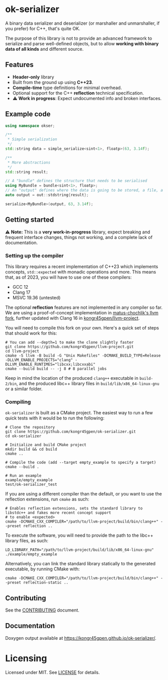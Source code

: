 # ok-serializer

A binary data serializer and deserializer (or marshaller and unmarshaller, if you prefer)
for C++, that's quite OK.

The purpose of this library is not to provide an advanced framework to serialize and parse
well-defined objects, but to allow **working with binary data of all kinds** and different
source.

## Features

- **Header-only** library
- Built from the ground up using **C++23**.
- **Compile-time** type definitions for minimal overhead.
- Optional support for the C++ **reflection** technical specification.
- ⚠️ **Work in progress**: Expect undocumented info and broken interfaces.

## Example code

```cpp
using namespace okser;

/**
 * Simple serialization
 */
std::string data = simple_serialize<sint<1>, floatp>(63, 3.14f);

/**
 * More abstractions
 */
std::string result;

// A "bundle" defines the structure that needs to be serialised
using MyBundle = bundle<sint<1>, floatp>;
// An "output" defines where the data is going to be stored, a file, a string, a socket etc.
auto output = out::stdstring{result};

serialize<MyBundle>(output, 63, 3.14f);
```

## Getting started

⚠️ **Note:** This is a **very work-in-progress** library, expect breaking and frequent interface changes, things
not working, and a complete lack of documentation.

### Setting up the compiler

This library requires a recent implementation of C++23 which implements concepts, `std::expected` with monadic
operations and more. This means that, as of 2023, you will have to use one of these compilers:

- GCC 12
- Clang 17
- MSVC 19.36 (untested)

The optional **reflection** features are not implemented in any compiler so far. We are using a proof-of-concept
implementation in [matus-chochlik's llvm fork](https://github.com/matus-chochlik/llvm-project), further updated
with Clang 16 in [kongr45gpen/llvm-project](https://github.com/kongr45gpen/llvm-project).

You will need to compile this fork on your own. Here's a quick set of steps that should work for this:

```shell
# You can add --depth=1 to make the clone slightly faster
git clone https://github.com/kongr45gpen/llvm-project.git
cd llvm-project
cmake -S llvm -B build -G "Unix Makefiles" -DCMAKE_BUILD_TYPE=Release -DLLVM_ENABLE_PROJECTS="clang" -DLLVM_ENABLE_RUNTIMES="libcxx;libcxxabi"
cmake --build build -- -j 8 # 8 parallel jobs
```

Keep in mind the location of the produced `clang++` executable in `build-2/bin`, and the produced libc++ library
files in `build/lib/x86_64-linux-gnu` or a similar folder.

### Compiling

`ok-serializer` is built as a CMake project. The easiest way to run a few quick tests with it would be to run
the following:

```shell
# Clone the repository
git clone https://github.com/kongr45gpen/ok-serializer.git
cd ok-serializer

# Initialize and build CMake project
mkdir build && cd build
cmake ..

# Compile the code (add --target empty_example to specify a target)
cmake --build .

# Run an example
example/empty_example
test/ok-serializer_test
```

If you are using a different compiler than the default, or you want to use the reflection extensions, run `cmake`
as such:

```shell
# Enables reflection extensions, sets the standard library to libstdc++ and fakes more recent concept support
# to enable <expected>
cmake -DCMAKE_CXX_COMPILER="/path/to/llvm-project/build/bin/clang++" --preset reflection ..
```

To execute the software, you will need to provide the path to the libc++ library files, as such:

```shell
LD_LIBRARY_PATH="/path/to/llvm-project/build/lib/x86_64-linux-gnu" ./example/empty_example
```

Alternatively, you can link the standard library statically to the generated executable, by running CMake with:

```shell
cmake -DCMAKE_CXX_COMPILER="/path/to/llvm-project/build/bin/clang++" --preset reflection-static ..
```

## Contributing

See the [CONTRIBUTING](CONTRIBUTING.md) document.

## Documentation

Doxygen output available at https://kongr45gpen.github.io/ok-serializer/.

# Licensing

Licensed under MIT. See [LICENSE](LICENSE.txt) for details.
